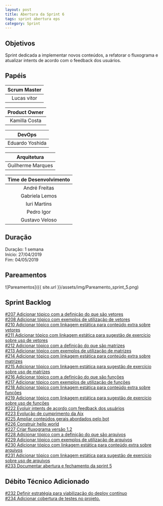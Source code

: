 ```yaml
---
layout: post
title: Abertura da Sprint 6
tags: sprint abertura eps
category: Sprint
---
```


## Objetivos

Sprint dedicada a implementar novos conteúdos, a refatorar o fluxograma e atualizar intents de acordo com o feedback dos usuários.

## Papéis

| **Scrum Master**|
|:--:|
|Lucas vitor|

|**Product Owner**|
|:--:|
|Kamilla Costa|

|**DevOps**|
|:--:|
|Eduardo Yoshida|

|**Arquitetura**|
|:--:|
|Guilherme Marques|

| Time de Desenvolvimento |
|:--:|
|André Freitas|
|Gabriela Lemos|
|Iuri Martins|
|Pedro Igor|
|Gustavo Veloso|

## Duração

Duração: 1 semana<br>
Início: 27/04/2019<br>
Fim: 04/05/2019

<!--more-->

## Pareamentos

![Pareamentos]({{ site.url }}/assets/img/Pareamento_sprint_5.png)

## Sprint Backlog

[#207 Adicionar tópico com a definição do que são vetores](https://api.github.com/repos/fga-eps-mds/2019.1-Aix/issues/207)<br>
[#208 Adicionar tópico com exemplos de utilização de vetores](https://api.github.com/repos/fga-eps-mds/2019.1-Aix/issues/208)<br>
[#210 Adicionar tópico com linkagem estática para conteúdo extra sobre vetores](https://api.github.com/repos/fga-eps-mds/2019.1-Aix/issues/210)<br>
[#211 Adicionar tópico com linkagem estática para sugestão de exercício sobre uso de vetores](https://api.github.com/repos/fga-eps-mds/2019.1-Aix/issues/211)<br>
[#212 Adicionar tópico com a definição do que são matrizes](https://api.github.com/repos/fga-eps-mds/2019.1-Aix/issues/212)<br>
[#213 Adicionar tópico com exemplos de utilização de matrizes](https://api.github.com/repos/fga-eps-mds/2019.1-Aix/issues/213)<br>
[#214 Adicionar tópico com linkagem estática para conteúdo extra sobre matrizes](https://api.github.com/repos/fga-eps-mds/2019.1-Aix/issues/214)<br>
[#215 Adicionar tópico com linkagem estática para sugestão de exercício sobre uso de matrizes](https://api.github.com/repos/fga-eps-mds/2019.1-Aix/issues/215)<br>
[#216 Adicionar tópico com a definição do que são funções](https://api.github.com/repos/fga-eps-mds/2019.1-Aix/issues/216)<br>
[#217 Adicionar tópico com exemplos de utilização de funções](https://api.github.com/repos/fga-eps-mds/2019.1-Aix/issues/217)<br>
[#218 Adicionar tópico com linkagem estática para conteúdo extra sobre funções](https://api.github.com/repos/fga-eps-mds/2019.1-Aix/issues/218)<br>
[#219 Adicionar tópico com linkagem estática para sugestão de exercício sobre uso de funções](https://api.github.com/repos/fga-eps-mds/2019.1-Aix/issues/219)<br>
[#222 Evoluir intents de acordo com feedback dos usuários](https://api.github.com/repos/fga-eps-mds/2019.1-Aix/issues/222)<br>
[#223 Evolução de cumprimento da Aix](https://api.github.com/repos/fga-eps-mds/2019.1-Aix/issues/223)<br>
[#225 Ampliar conteúdos gerais abordados pelo bot](https://api.github.com/repos/fga-eps-mds/2019.1-Aix/issues/225)<br>
[#226 Construir hello world](https://api.github.com/repos/fga-eps-mds/2019.1-Aix/issues/226)<br>
[#227 Criar fluxograma versão 1.2](https://api.github.com/repos/fga-eps-mds/2019.1-Aix/issues/227)<br>
[#228 Adicionar tópico com a definição do que são arquivos](https://api.github.com/repos/fga-eps-mds/2019.1-Aix/issues/228)<br>
[#229 Adicionar tópico com exemplos de utilização de arquivos](https://api.github.com/repos/fga-eps-mds/2019.1-Aix/issues/229)<br>
[#230 Adicionar tópico com linkagem estática para conteúdo extra sobre arquivos](https://api.github.com/repos/fga-eps-mds/2019.1-Aix/issues/230)<br>
[#231 Adicionar tópico com linkagem estática para sugestão de exercício sobre uso de arquivos](https://api.github.com/repos/fga-eps-mds/2019.1-Aix/issues/231)<br>
[#233 Documentar abertura e fechamento da sprint 5](https://api.github.com/repos/fga-eps-mds/2019.1-Aix/issues/233)<br>

## Débito Técnico Adicionado

[#232 Definir estratégia para viabilização do deploy contínuo](https://api.github.com/repos/fga-eps-mds/2019.1-Aix/issues/232)<br>
[#234 Adicionar cobertura de testes no projeto.](https://api.github.com/repos/fga-eps-mds/2019.1-Aix/issues/234)<br>

